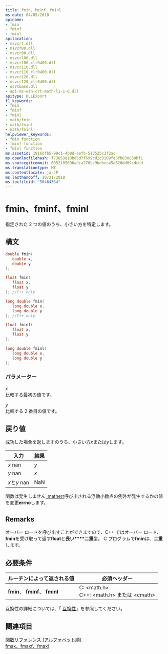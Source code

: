 ```yaml
---
title: fmin、fminf、fminl
ms.date: 04/05/2018
apiname:
- fmin
- fminf
- fminl
apilocation:
- msvcrt.dll
- msvcr80.dll
- msvcr90.dll
- msvcr100.dll
- msvcr100_clr0400.dll
- msvcr110.dll
- msvcr110_clr0400.dll
- msvcr120.dll
- msvcr120_clr0400.dll
- ucrtbase.dll
- api-ms-win-crt-math-l1-1-0.dll
apitype: DLLExport
f1_keywords:
- fmin
- fminf
- fminl
- math/fmin
- math/fminf
- math/fminl
helpviewer_keywords:
- fmin function
- fminf function
- fminl function
ms.assetid: 1916dfb5-99c1-4b0d-aefb-513525c3f2ac
ms.openlocfilehash: f73853e18bd5d7f699cd2c3109fe5fb830859bf1
ms.sourcegitcommit: 6052185696adca270bc9bdbec45a626dd89cdcdd
ms.translationtype: MT
ms.contentlocale: ja-JP
ms.lasthandoff: 10/31/2018
ms.locfileid: "50464364"
---
```

# <a name="fmin-fminf-fminl"></a>fmin、fminf、fminl

指定された 2 つの値のうち、小さい方を特定します。

## <a name="syntax"></a>構文

```C
double fmin(
   double x,
   double y
);

float fmin(
   float x,
   float y
); //C++ only

long double fmin(
   long double x,
   long double y
); //C++ only

float fminf(
   float x,
   float y
);

long double fminl(
   long double x,
   long double y
);
```

### <a name="parameters"></a>パラメーター

*x*<br/>
比較する最初の値です。

*y*<br/>
比較する 2 番目の値です。

## <a name="return-value"></a>戻り値

成功した場合を返しますのうち、小さい方*x*または*y*します。

|入力|結果|
|-----------|------------|
|*x* nan|*y*|
|*y* nan|*x*|
|*x*と*y* nan|NaN|

関数は発生しません[_matherr](matherr.md)呼び出される浮動小数点の例外が発生するかの値を変更**errno**します。

## <a name="remarks"></a>Remarks

オーバー ロードを呼び出すことができますので、C++ ではオーバー ロード、 **fmin**を受け取って返す**float**と**長い****二重**型。 C プログラムで**fmin**は、**二重**します。

## <a name="requirements"></a>必要条件

|ルーチンによって返される値|必須ヘッダー|
|-------------|---------------------|
|**fmin**、 **fminf**、 **fminl**|C: \<math.h><br />C++: \<math.h> または \<cmath>|

互換性の詳細については、「 [互換性](../../c-runtime-library/compatibility.md)」を参照してください。

## <a name="see-also"></a>関連項目

[関数リファレンス (アルファベット順)](crt-alphabetical-function-reference.md)<br/>
[fmax、fmaxf、fmaxl](fmax-fmaxf-fmaxl.md)<br/>
